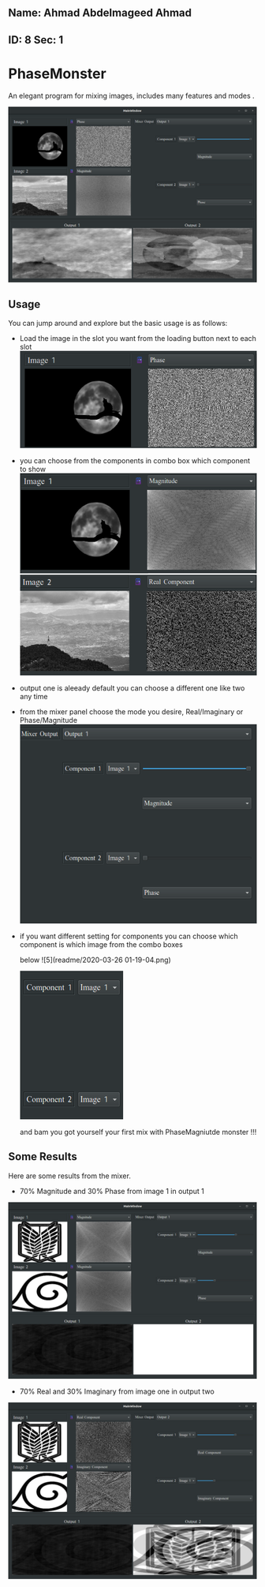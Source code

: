## Name: Ahmad Abdelmageed Ahmad

## ID: 8 Sec: 1

# PhaseMonster

An elegant program for mixing images, includes many features and modes . 

![0](readme/01-06-40.png)

## Usage

You can jump around and explore but the basic usage is as follows: 

* Load the image in the slot you want from the loading button next to each slot ![1](readme/01-12-09.png)

* you can choose from the components in combo box which component to show ![2](readme/01-13-46.png)![3](readme/01-14-14.png)

* output one is aleeady default you can choose a different one like two any time 

* from the mixer panel choose the mode you desire, Real/Imaginary or Phase/Magnitude![4](readme/01-17-49.png)

* if you want different setting for components you can choose which component is which image from the combo boxes 

  below
![5](readme/2020-03-26 01-19-04.png)

   ![5](readme/01-19-04.png)

  and bam you got yourself your first mix with PhaseMagniutde monster !!! 

## Some Results 

Here are some results from the mixer.

* 70% Magnitude and 30% Phase from image 1 in output 1

![6](readme/01-21-44.png)

* 70% Real and 30% Imaginary from image one in output two

![7](readme/01-26-49.png)





